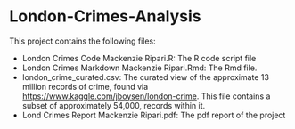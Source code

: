 # London-Crimes-Analysis

This project contains the following files:

* London Crimes Code Mackenzie Ripari.R: The R code script file
* London Crimes Markdown Mackenzie Ripari.Rmd: The Rmd file.
* london_crime_curated.csv: The curated view of the approximate 13 million records of crime, found via https://www.kaggle.com/jboysen/london-crime. This file contains a subset of approximately 54,000, records within it.
* Lond Crimes Report Mackenzie Ripari.pdf: The pdf report of the project
